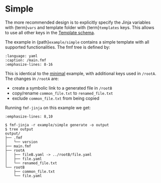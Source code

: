 # Simple

The more recommended design is to explicitly specify the Jinja variables with
{term}`vars` and template folder with {term}`templates` keys. This allows to use all
other keys in the [Template schema].

The example in {path}`example/simple` contains a simple template with all supported
functionalities. The fmf tree is defined by:
```{literalinclude} ../../example/simple/main.fmf
:language: yaml
:caption: /main.fmf
:emphasize-lines: 8-16
```
This is identical to the [minimal] example, with additional keys used in `/rootA`. The
changes in `/rootA` are:
- create a symbolic link to a generated file in `/rootB`
- copy/rename `common_file.txt` to `renamed_file.txt`
- exclude `common_file.txt` from being copied

Running `fmf-jinja` on this example we get:
```{code-block} console
:emphasize-lines: 8,10

$ fmf-jinja -r example/simple generate -o output
$ tree output
output/
├── .fmf
│   └── version
├── main.fmf
├── rootA
│   ├── fileB.yaml -> ../rootB/file.yaml
│   ├── file.yaml
│   └── renamed_file.txt
└── rootB
    ├── common_file.txt
    └── file.yaml
```

[Template schema]: ../usage/index.md#template-schema
[minimal]: minimal.md
